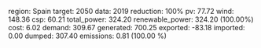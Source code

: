 region: Spain
target: 2050
data: 2019
reduction: 100%
pv: 77.72
wind: 148.36
csp: 60.21
total_power: 324.20
renewable_power: 324.20 (100.00%)
cost: 6.02
demand: 309.67
generated: 700.25
exported: -83.18
imported: 0.00
dumped: 307.40
emissions: 0.81 (100.00 %)
